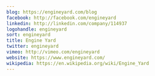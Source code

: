 ```yaml
---
blog: https://engineyard.com/blog
facebook: http://facebook.com/engineyard
linkedin: http://linkedin.com/company/114937
logohandle: engineyard
sort: engineyard
title: Engine Yard
twitter: engineyard
vimeo: http://vimeo.com/engineyard
website: https://www.engineyard.com/
wikipedia: https://en.wikipedia.org/wiki/Engine_Yard
---
```

